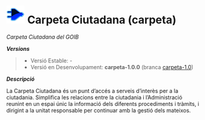 # ![Logo](https://github.com/GovernIB/maven/raw/binaris/pluginsib/projectinfo_Attachments/icon.jpg) Carpeta Ciutadana (carpeta)
*Carpeta Ciutadana del GOIB*

***Versions***
> - Versió Estable: -
> - Versió en Desenvolupament: __carpeta-1.0.0__ (branca [carpeta-1.0](https://github.com/GovernIB/carpeta/tree/carpeta-1.0))

***Descripció***

La Carpeta Ciutadana és un punt d’accés a serveis d’interès per a la ciutadania. Simplifica les relacions entre la ciutadania i l’Administració reunint en un espai únic la informació dels diferents procediments i tràmits, i dirigint a la unitat responsable per continuar amb la gestió dels mateixos.
